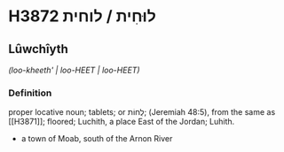 # H3872 לוּחִית / לוחית

## Lûwchîyth

_(loo-kheeth' | loo-HEET | loo-HEET)_

### Definition

proper locative noun; tablets; or לֻחוֹת; (Jeremiah 48:5), from the same as [[H3871]]; floored; Luchith, a place East of the Jordan; Luhith.

- a town of Moab, south of the Arnon River
